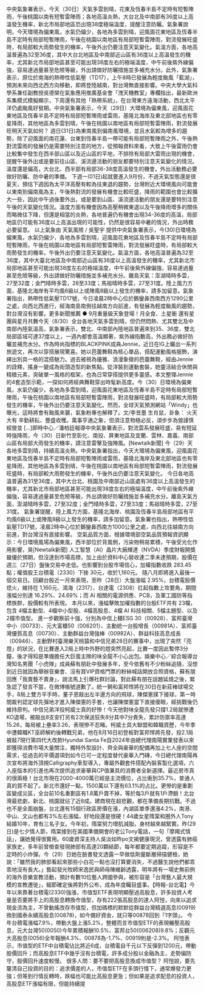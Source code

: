 中央氣象署表示，今天（30日）天氣多雲到晴，花東及恆春半島不定時有短暫陣雨，午後桃園以南有短暫雷陣雨；各地高溫炎熱，大台北及中南部有36度以上高溫發生機率，新北市局部地區恐出現38度極端溫度，提醒注意防曬。氣象署說明，今天環境為偏東風，水氣仍偏少，各地為多雲到晴，迎風面花東地區及恆春半島不定時有局部短暫陣雨，午後在桃園以南地區有局部短暫雷陣雨，對流發展旺盛時，有局部較大雨勢發生的機率，午後外出仍要注意天氣變化。氣溫方面，各地高溫普遍為32至36度，其中大台北地區及中南部近山區有36度以上高溫發生的機率，尤其新北市局部地區甚至可能出現38度左右的極端溫度，中午前後紫外線偏強，容易達過量甚至危險等級，外出請做好防曬措施並多補充水分。此外，氣象署表示，原位於南海的熱帶性低氣壓（TD17），上午8時已發展為輕度颱風「藍湖」，預測未來向西北西方向移動，即將登陸越南，對台灣無直接影響。中央大學大氣科學系兼任副教授吳德榮在氣象應用推廣基金會「洩天機教室」專欄指出，最新歐洲系集模式模擬顯示，下周還有其他「熱帶系統」，在台灣東方遠海活動，西北太平洋仍處颱風好發期。中央氣象署表示，今天（29日）大環境為偏東風，迎風面花東地區及恆春半島不定時有局部短暫陣雨或雷雨，基隆北海岸及東北部地區也有零星降雨，其他地區為多雲到晴，午後在桃園以南地區有局部短暫雷陣雨，對流發展旺明天天氣如何？  週日(31日)為東南風到偏南風環境，並且水氣較為增多的趨勢，除了迎風面的南花蓮、台東到恆春半島一帶可能有局部短暫陣雨之外，午後熱對流雷雨的發展仍是需要特別注意的地方，從預報資料來看，大致上午後雷雨仍會比較集中發生在西半部山區以及近山區的平地，不排除有局部大雷雨出現的機會，提醒午後外出或是要前往山區、溪流邊活動的朋友都要特別注意天氣變化的情況。溫度還是偏高，大台北、西半部有局部36-38度高溫發生的機會，外出活動務必要做好防曬、防中暑的準備。  下週一(01日)起就要進入9月份，不過天氣型態還是很夏天，預估下週因為太平洋高壓有較為往東退的趨勢，台灣附近大環境風向可能會以東南到偏南風為主，午後熱對流的發展有機會比較旺盛，降雨的範圍也會比較擴大一些，因此中午過後要外出，或是要到山區、溪流邊活動的朋友還是要特別注意午後的天氣變化情況。溫度方面有機會因為高壓稍微東退以及午後降雨增多的關係而略微往下降，但還是相當的炎熱，各地普遍仍有機會出現34-36度的高溫，局部地區仍可能有36度以上高溫出現的可能性，仍然是很容易中暑的情況，外出時務必要留意。  以上氣象由 天氣風險 / 吳聖宇 提供中央氣象署表示，今(30)日環境為偏東風，水氣仍偏少，各地為多雲到晴，迎風面花東地區及恆春半島不定時有局部短暫陣雨，午後在桃園以南地區有局部短暫雷陣雨，對流發展旺盛時，有局部較大雨勢發生的機率，午後外出仍要注意天氣變化。氣溫方面，各地高溫普遍為32至36度，其中大臺北地區及中南部近山區有36度以上高溫發生的機率，尤其新北市局部地區甚至可能出現38度左右的極端溫度，中午前後紫外線偏強，容易達過量甚至危險等級，外出請做好防曬措施並多補充水分。離島天氣：澎湖晴時多雲，27至32度；金門晴時多雲，28至33度；馬祖晴時多雲，27至31度。陸上風力方面，基隆北海岸有平均風6級以上或陣風8級以上發生的機率，請多加留意。氣象署指出，熱帶性低氣壓TD17號，今日凌晨2時中心位於鵝鑾鼻西南西方1290公里之處，向西北西進行，經海南島南側往越南方向前進，有發展為輕度颱風的趨勢，對台灣沒有影響。更多新聞推薦 ● 9月重量級天象登場！月全食、土星衝 還有星團與星月共舞今天（8/30）全台各地天氣多雲到晴，但仍然悶熱、尤其雙北及中南部內陸氣溫高，氣象署表示，雙北、中南部內陸地區普遍來到35、36度，雙北局部區域可達37度以上，一週內都會高溫顯著，紫外線指數高，外出務必做好防曬並補充水分。作為時尚指標的BLACKPINK成員Jennie，近日在IG上曬出一系列旅遊文，再次以穿搭展現驚喜。她以芭蕾舞鞋為核心單品，搭配運動風格服飾，演繹出別具一格的混搭魅力。過去被視為優雅、浪漫象徵的芭蕾舞鞋，經由Jennie的詮釋，搖身一變成為街頭造型的新焦點。從洋裝到運動套裝，她靈活結合休閒與精緻元素，突破單一風格的框架，也為日常穿搭提供更多靈感。本文整理Jennie的4套造型示範，一探如何將經典舞鞋穿出時髦新高度。今（30）日環境為偏東風，水氣仍偏少，各地為多雲到晴，迎風面花東地區及恆春半島不定時有局部短暫陣雨，午後在桃園以南地區有局部短暫雷陣雨，對流發展旺盛時，有局部較大雨勢發生的機率，午後外出仍要注意天氣變化。然而，全球天氣預測網站「Windy」也曝光，這時將會有颱風來襲，氣象粉專也解釋了。文/李昱墨 生肖鼠，卦象： 火天大有 辛勤耕耘、豐盛收穫。萬事亨通之象，但須注意物極必反，須步步為營謹慎經營並 […]即時中心／潘柏廷報導中央氣象署表示，對流雲系發展旺盛，易有短延時強降雨，今（30）日新竹至彰化、南投、屏東地區及宜蘭、雲林、嘉義、南部山區有局部大雨發生的機率，請注意雷擊及強陣風。[Newtalk新聞] 今（29）天各地多雲到晴，持續高溫炎熱。中央氣象署指出，今天大環境為偏東風，迎風面花東地區及恆春半島不定時有局部短暫陣雨或雷雨，基隆北海岸及東北部地區也有零星降雨，其他地區為多雲到晴，午後在桃園以南地區有局部短暫雷陣雨，對流發展旺盛時，有局部較大雨勢發生的機率，午後外出仍要注意天氣變化。 今日各地高溫普遍為31至36度，其中大台北、桃園及中南部近山區處有36度以上高溫發生的機率，尤其新北市局部地區甚至可能出現38度左右的極端溫度，中午前後紫外線偏強，容易達過量甚至危險等級，外出請做好防曬措施並多補充水分。離島天氣方面，澎湖晴時多雲，27至32度；金門晴時多雲，27至33度；馬祖晴時多雲，27至31度。 氣象署提醒，陸上風力方面，基隆北海岸、桃園及恆春半島局部地區有平均風6級以上或陣風8級以上發生的機率，請多加留意。氣象署也指出，熱帶性低氣壓TD17號，凌晨2時中心位於鵝鑾鼻西南方1000公里之處，向西北往越南方向前進，對台灣沒有直接影響。 空氣品質方面，根據環境部空氣品質預報資訊顯示：今日環境風場為偏東風，西半部位於背風側，污染物稍易累積，午後受光化作用影響，臭[Newtalk新聞] 人工智慧（AI）晶片大廠輝達（NVDA）季度財報開獎雖優於預期，但沒達到市場高標，加上由於資料中心營收連二季未達預期，股價在週三（27日）盤後交易中走低。也影響到台股市場信心，加權指數收跌 283.45點；權值股王台積電（2330）下挫 30元，收於1,160元。 隨八月即將進入最後一個交易日。回顧台股近一月來表現，至昨（28日）大盤漲幅 2.95%，台積電股價熄火，維持在 1,160元、鴻海（2317）、台達電（2308）扛起指數上攻要角，期間漲幅分別達 16.29%、24.69%；而 AI 相關的電源供應、PCB，及軍工國防等指標族群，股價較有所表現。 本月以來，漲幅擊敗加權指數的台股ETF共有 23檔，包含 4檔主動型、4檔中小型股、4檔高股息、4檔 AI 科技相關、5檔主題型、以及 2檔市值型。 進一步觀察前十強，分別為中信上櫃ESG 30（00928）、富邦臺灣中小（00733）、元大富櫃50（006201）、主動統一台股增長（00981A）、富邦臺灣優質高息（00730）、主動群益台灣強棒（00982A）、群益科技高息成長（00946）、主動野村臺灣樂天桃猿和中信兄弟28日的賽事中，出現了突然「亮燈」的狀況，在比賽進入2局上時中外野的燈突然亮起，比賽一度因此暫停3分鐘，後才得知是準備擔任大巨蛋主隊的味全龍不小心出包。娛樂中心／綜合報導台灣知名男團「小虎隊」成員蘇有朋赴中發展多年，至今依舊有不少粉絲追隨，沒想到近日就因為舉辦音樂會、沒有買VIP資格門票的粉絲喊話開放合照資格，蘇有朋回應「我賣藝不賣身」，說法馬上引爆社群討論，對此蘇有朋在話題延燒之後，緊急認了發言不當，在微博帳號道歉了。統一獅和富邦悍將在30日在新莊棒球場交手，8局上雙方平手時，董子恩敲出左半邊方向的飛球，陳傑憲撲下接球，第一時間裁判認定球先彈地才進入陳傑憲的手套，也讓陳傑憲當下直接傻眼，經挑戰後仍維持原判。中信兄弟洋投柯威士真的好慘！今天他對味全龍先發只撐1.2局就慘遭KO退場，被敲出8支安打另有2次保送狂失8分其中7分責失，累計防禦率高達15.26，每局被上壘率3.26，表現慘不忍睹。柯威士具大聯盟和韓職資歷，今年季中遭韓職KT巫師解約後轉戰兄弟，他在8月16日初登板對富邦悍將先發，投2.1局被敲7現行第四代大改款Hyundai Santa Fe自2024年由總代理南陽實業發表以來即獲得消費市場大量關注，獨特外型設計、齊全與豪華的配備再加上七人座的空間需求，從過去的平價選項到如今已可一定程度替代豪華入門磚，今日總代理南陽再次宣布將海外頂規Calligraphy車型導入，專屬外觀套件搭配內裝客製化選項，六人座版本的引進也再次提供追求豪華與CP值兼具的消費者全新選擇。最近房市真的很兩極！台北市現在2000-4000萬已經是主流價位，占比衝到35.7%，普通人真的買不起了。新北市還好一點，1500萬以下還有63.1%的占比。更慘的是重劃區變成災區，全台前10名重劃區有1.8萬戶賣不掉，等於每3戶就有1戶滯銷！北台灣最悲劇，新北、桃園就佔了近8成。建商現在超悲觀，都在準備長期抗戰。不過也不是全面崩盤，台北還有15個行政區房價在漲，內湖區單季還漲4.2%，南港、中山、文山也都有3%左右漲幅，好地段還是很硬！44歲女星隋棠和圈外人Tony結婚10年，育有三名子女。今年初，隋棠努力增肌減脂，身材越來越緊實。昨(29日)是七夕情人節，隋棠接到在美國準備開會的老公Tony電話，一句「摩羯式情話」，讓她覺得很實用。60歲資深主持人吳淡如昨po文揭健康現況，曾透露有肺癌家族史，多年前曾檢查發現肺部有高達20顆結節，每年都要定期追蹤，形容是不定時的小炸彈。今（29）日她在臉書發文透露一早做低劑量斷層掃描健檢，她說：「雖然我的肺部看起來那些小白花一點也沒打算要消失，不過醫生說他們都乖乖地沒有長大。」藝起發光牧師宋逸民與師母陳維齡透露，明年將有一場史無前例的海外音樂宣教活動，預計有數10位藝人跨國參與，被形容是「台灣藝人最大規模的宣教遷徙」，細節確定後將對外公布，成為年度矚目盛事。【時報-台北電】今年以來靠著台積電(2330)強漲，市值型ETF表現明顯壓過高股息，許多投資人考量是否要將手上的高股息轉換市值型，存有222張高股息的達人阿愷，向來以追求現金流為主，不曾動搖改存市值型，但加碼標的默默從群益台灣精選高息(00919)換到國泰永續高股息(00878)，如今備好資金，就只等00878回到「1字頭」。 今年台積電漲幅7.9%，帶動大盤上漲5.2%，整體而言市值型ETF的表現輾壓高股息，元大台灣50(0050)今年累積報酬10.5%、富邦台50(006208)9.8%；反觀元大高股息(0056)全年報酬4.3%、00878為-1.7%、00919則是-2.3%。 阿愷表示，市值型的ETF中台積電佔比將近6成，台積電自千元以下反彈到1200元，帶動股價回升；而高股息ETF中幾乎沒有台積電，許多成分股以金融為主，走勢偏防守，股價回升速度較慢。 很多人問：要不要把高股息換成市值型？ 阿愷說，要先釐清自己投資的目的：追求價差的人，市值型ETF在多頭行情下，通常爆發力更強；但等到行情反轉時，跌幅也可能比高股息更急；但如果是追求配息的投資人，高股息ETF漲幅有限，但能持續提